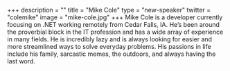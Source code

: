 +++
description = ""
title = "Mike Cole"
type = "new-speaker"
twitter = "colemike"
image = "mike-cole.jpg"
+++
Mike Cole is a developer currently focusing on .NET working remotely from Cedar Falls, IA. He’s been around the proverbial block in the IT profession and has a wide array of experience in many fields. He is incredibly lazy and is always looking for easier and more streamlined ways to solve everyday problems. His passions in life include his family, sarcastic memes, the outdoors, and always having the last word.